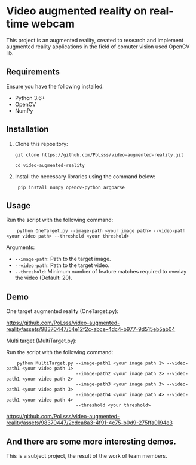 # Video augmented reality on real-time webcam
This project is an augmented reality, created to research and implement augmented reality applications in the field of comuter vision used OpenCV lib.

## Requirements
Ensure you have the following installed:
- Python 3.6+
- OpenCV
- NumPy

## Installation
1. Clone this repository:
      
       git clone https://github.com/PoLsss/video-augmented-reality.git
   
       cd video-augmented-reality
2. Install the necessary libraries using the command below:

        pip install numpy opencv-python argparse
## Usage 
  Run the script with the following command:
  
        python OneTarget.py --image-path <your image path> --video-path <your video path> --threshold <your threshold>
  Arguments:
  - `--image-path`: Path to the target image.
  - `--video-path`: Path to the target video.
  - `--threshold`: Minimum number of feature matches required to overlay the video (Default: 20).
## Demo
One target augmented reality (OneTarget.py):



https://github.com/PoLsss/video-augmented-reality/assets/98370447/54e12f2c-abce-4dc4-b977-9d515eb5ab04


Multi target (MultiTarget.py):

 Run the script with the following command:
  
        python MultiTarget.py --image-path1 <your image path 1> --video-path1 <your video path 1> 
                              --image-path2 <your image path 2> --video-path1 <your video path 2> 
                              --image-path3 <your image path 3> --video-path1 <your video path 3> 
                              --image-path4 <your image path 4> --video-path1 <your video path 4> 
                              --threshold <your threshold>


https://github.com/PoLsss/video-augmented-reality/assets/98370447/2cdca8a3-4f91-4c75-b0d9-275ffa0194e3

And there are some more interesting demos.
---
This is a subject project, the result of the work of team members.
